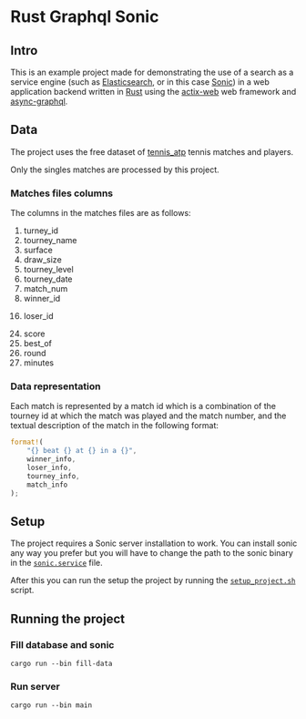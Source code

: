 # Rust Graphql Sonic

## Intro

This is an example project made for demonstrating the use of a search as a service engine
(such as [Elasticsearch](https://github.com/elastic/elasticsearch),
or in this case [Sonic](https://github.com/valeriansaliou/sonic)) in a web application
backend written in [Rust](https://github.com/rust-lang/rust) using the
[actix-web](https://actix.rs) web framework and [async-graphql](https://github.com/async-graphql/async-graphql).

## Data

The project uses the free dataset of [tennis_atp](https://github.com/JeffSackmann/tennis_atp)
tennis matches and players.

Only the singles matches are processed by this project.

### Matches files columns

The columns in the matches files are as follows:

1. turney_id
2. tourney_name
3. surface
4. draw_size
5. tourney_level
6. tourney_date
7. match_num
8. winner_id
<!--
9. winner_seed
10. winner_entry
11. winner_name
12. winner_hand
13. winner_ht
14. winner_ioc
15. winner_age -->
16. loser_id
<!--
17. loser_seed
18. loser_entry
19. loser_name
20. loser_hand
21. loser_ht
22. loser_ioc
23. loser_age -->
24. score
25. best_of
26. round
27. minutes
<!--
28. w_ace
29. w_df
30. w_svpt
31. w_1stIn
32. w_1stWon
33. w_2ndWon
34. w_SvGms
35. w_bpSaved
36. w_bpFaced
37. l_ace
38. l_df
39. l_svpt
40. l_1stIn
41. l_1stWon
42. l_2ndWon
43. l_SvGms
44. l_bpSaved
45. l_bpFaced
46. winner_rank
47. winner_rank_points
48. loser_rank
49. loser_rank_points -->

### Data representation

Each match is represented by a match id which is a combination of the tourney id at which
the match was played and the match number,
and the textual description of the match in the following format:

```rust
format!(
    "{} beat {} at {} in a {}",
    winner_info,
    loser_info,
    tourney_info,
    match_info
);
```

## Setup

The project requires a Sonic server installation to work. You can install sonic any way
you prefer but you will have to change the path to the sonic binary in the
[`sonic.service`](https://github.com/petarvujovic98/rust-graphql-sonic/blob/master/sonic/sonic.service) file.

After this you can run the setup the project by running the
[`setup_project.sh`](https://github.com/petarvujovic98/rust-graphql-sonic/blob/master/setup_project.sh) script.

## Running the project

### Fill database and sonic

```shell
cargo run --bin fill-data
```

### Run server

```shell
cargo run --bin main
```
